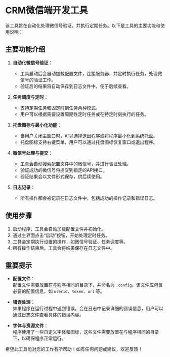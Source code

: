 # CRM微信端开发工具

该工具旨在自动化处理微信号验证，并执行定期任务。以下是工具的主要功能和使用说明：

## 主要功能介绍

1. **自动化微信号验证**：  
   - 工具启动后会自动加载配置文件，连接服务器，并定时执行任务，处理微信号的验证工作。
   - 验证后的结果将自动保存到日志文件中，便于后续查看。

2. **任务调度与定时**：  
   - 支持定期任务和固定时刻任务两种模式。
   - 用户可以根据需要设置周期性定时任务或在特定时刻执行的任务。

3. **托盘图标与最小化功能**：  
   - 当用户关闭主窗口时，可以选择退出程序或将程序最小化到系统托盘。
   - 托盘图标支持右键菜单，用户可以通过托盘图标恢复窗口或退出程序。

4. **微信号处理与提交**：  
   - 工具会自动搜索配置文件中的微信号，并进行验证处理。
   - 验证成功的微信号将提交到指定的API接口。
   - 验证结果会以文件形式保存，供后续使用。

5. **日志记录**：  
   - 所有操作都会被记录在日志文件中，包括成功的操作记录和错误日志。

## 使用步骤

1. 启动程序，工具会自动加载配置文件并初始化。
2. 通过主界面点击“启动”按钮，开始处理定时任务。
3. 工具会定期执行设置的操作，如微信号验证、任务调度等。
4. 所有操作结束后，工具会将结果保存在日志文件中。

## 重要提示

- **配置文件**：  
  配置文件需要放置在与程序相同的目录下，并命名为 `.config`。该文件应包含必要的配置信息，如 `userid`、`token`、`url` 等。
  
- **错误处理**：  
  如果程序在运行过程中遇到错误，会在日志中记录详细的错误信息，用户可以通过日志文件查看具体的错误内容。

- **字体与资源文件**：  
  程序使用了一些自定义字体和图标，这些文件需要放置在与程序相同的目录下，以确保程序正常运行。

希望此工具能对您的工作有所帮助！如有任何问题或建议，欢迎反馈！
